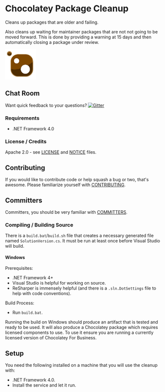 # Chocolatey Package Cleanup

Cleans up packages that are older and failing.

Also cleans up waiting for maintainer packages that are not not going to be moved forward. This is done by providing a warning at 15 days and then automatically closing a package under review.

![Chocolatey Logo](https://github.com/chocolatey/chocolatey/raw/master/docs/logo/chocolateyicon.gif "Chocolatey")

## Chat Room

Want quick feedback to your questions? [![Gitter](https://badges.gitter.im/Join%20Chat.svg)](https://gitter.im/chocolatey/choco?utm_source=badge&utm_medium=badge&utm_campaign=pr-badge&utm_content=badge)

### Requirements
* .NET Framework 4.0

### License / Credits
Apache 2.0 - see [LICENSE](https://github.com/chocolatey/package-cleanup/blob/master/LICENSE) and [NOTICE](https://github.com/chocolatey/package-cleanup/blob/master/NOTICE) files.

## Contributing

If you would like to contribute code or help squash a bug or two, that's awesome. Please familiarize yourself with [CONTRIBUTING](https://github.com/chocolatey/package-cleanup/blob/master/CONTRIBUTING.md).

## Committers

Committers, you should be very familiar with [COMMITTERS](https://github.com/chocolatey/package-cleanup/blob/master/COMMITTERS.md).

### Compiling / Building Source

There is a `build.bat`/`build.sh` file that creates a necessary generated file named `SolutionVersion.cs`. It must be run at least once before Visual Studio will build.

#### Windows

Prerequisites:

 * .NET Framework 4+
 * Visual Studio is helpful for working on source.
 * ReSharper is immensely helpful (and there is a `.sln.DotSettings` file to help with code conventions).

Build Process:

 * Run `build.bat`.

Running the build on Windows should produce an artifact that is tested and ready to be used. It will also produce a Chocolatey package which requires licensed components to use. To use it ensure you are running a currently licensed version of Chocolatey For Business.

## Setup

You need the following installed on a machine that you will use the cleanup with:

* .NET Framework 4.0.
* Install the service and let it run.
